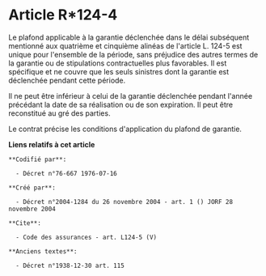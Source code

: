 # Article R*124-4

Le plafond applicable à la garantie déclenchée dans le délai subséquent mentionné aux quatrième et cinquième alinéas de
l'article L. 124-5 est unique pour l'ensemble de la période, sans préjudice des autres termes de la garantie ou de
stipulations contractuelles plus favorables. Il est spécifique et ne couvre que les seuls sinistres dont la garantie est
déclenchée pendant cette période. 

Il ne peut être inférieur à celui de la garantie déclenchée pendant l'année précédant la date de sa réalisation ou de son
expiration. Il peut être reconstitué au gré des parties. 

Le contrat précise les conditions d'application du plafond de garantie.

**Liens relatifs à cet article**

	**Codifié par**:

	  - Décret n°76-667 1976-07-16

	**Créé par**:

	  - Décret n°2004-1284 du 26 novembre 2004 - art. 1 () JORF 28 novembre 2004

	**Cite**:

	  - Code des assurances - art. L124-5 (V)

	**Anciens textes**:

	  - Décret n°1938-12-30 art. 115
